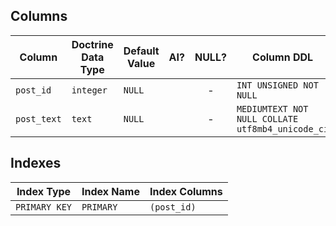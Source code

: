 ## Columns

| Column | Doctrine Data Type | Default Value | AI? | NULL? | Column DDL |
| ------ | ------------------ | ------------- | :-: | :---: | ---------- |
| `post_id` | `integer` | `NULL` |  | - | `INT UNSIGNED NOT NULL` |
| `post_text` | `text` | `NULL` |  | - | `MEDIUMTEXT NOT NULL COLLATE utf8mb4_unicode_ci` |

## Indexes

| Index Type | Index Name | Index Columns |
| ---------- | ---------- | ------------- |
| `PRIMARY KEY` | `PRIMARY` | `(post_id)` |
